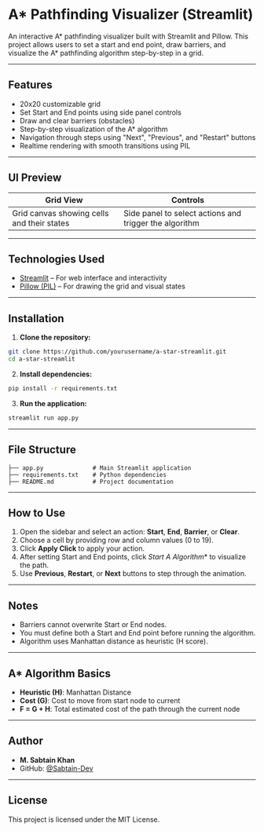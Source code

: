 #  A* Pathfinding Visualizer (Streamlit)

An interactive A* pathfinding visualizer built with Streamlit and Pillow. This project allows users to set a start and end point, draw barriers, and visualize the A* pathfinding algorithm step-by-step in a grid.

---

##  Features

-  20x20 customizable grid
-  Set Start and End points using side panel controls
-  Draw and clear barriers (obstacles)
-  Step-by-step visualization of the A* algorithm
-  Navigation through steps using "Next", "Previous", and "Restart" buttons
-  Realtime rendering with smooth transitions using PIL

---

##  UI Preview

| Grid View | Controls |
|-----------|----------|
| Grid canvas showing cells and their states | Side panel to select actions and trigger the algorithm |

---

##  Technologies Used

- [Streamlit](https://streamlit.io/) – For web interface and interactivity
- [Pillow (PIL)](https://python-pillow.org/) – For drawing the grid and visual states

---

##  Installation

1. **Clone the repository:**
```bash
git clone https://github.com/yourusername/a-star-streamlit.git
cd a-star-streamlit
```

2. **Install dependencies:**
```bash
pip install -r requirements.txt
```

3. **Run the application:**
```bash
streamlit run app.py
```

---

##  File Structure

```
├── app.py              # Main Streamlit application
├── requirements.txt    # Python dependencies
├── README.md           # Project documentation
```

---

##  How to Use

1. Open the sidebar and select an action: **Start**, **End**, **Barrier**, or **Clear**.
2. Choose a cell by providing row and column values (0 to 19).
3. Click **Apply Click** to apply your action.
4. After setting Start and End points, click **Start A* Algorithm** to visualize the path.
5. Use **Previous**, **Restart**, or **Next** buttons to step through the animation.

---

##  Notes

- Barriers cannot overwrite Start or End nodes.
- You must define both a Start and End point before running the algorithm.
- Algorithm uses Manhattan distance as heuristic (H score).

---

##  A* Algorithm Basics

- **Heuristic (H)**: Manhattan Distance
- **Cost (G)**: Cost to move from start node to current
- **F = G + H**: Total estimated cost of the path through the current node

---

##  Author

- **M. Sabtain Khan**
- GitHub: [@Sabtain-Dev](https://github.com/Sabtain-Dev)

---

##  License

This project is licensed under the MIT License.